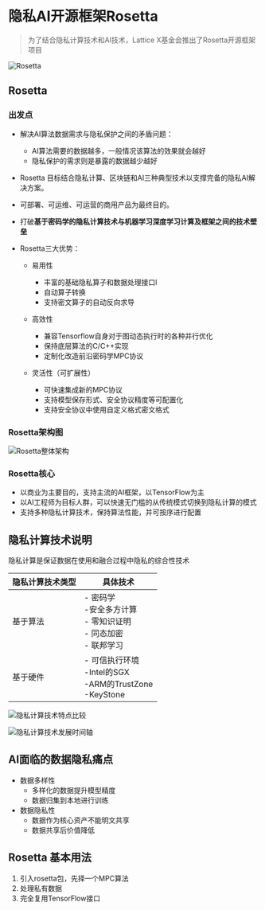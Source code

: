 # 隐私AI开源框架Rosetta

> 为了结合隐私计算技术和AI技术，Lattice X基金会推出了Rosetta开源框架项目

![Rosetta](https://camo.githubusercontent.com/8d8571a146d2c6428f99bc3f04a7076cf75f02220926abec0f631ff9f70f4c93/68747470733a2f2f6d6d62697a2e717069632e636e2f6d6d62697a5f706e672f645630507432364c7964444b6f33484649654838616668543858436d5a696257686d6a34767556797579475172623055347649696369626435786a514b504f6962376962684652576961396d64627a38757972696359395a62446758672f363430)

## Rosetta

### 出发点

- 解决AI算法数据需求与隐私保护之间的矛盾问题：
  - AI算法需要的数据越多，一般情况该算法的效果就会越好
  - 隐私保护的需求则是暴露的数据越少越好

- Rosetta 目标结合隐私计算、区块链和AI三种典型技术以支撑完备的隐私AI解决方案。

- 可部署、可运维、可运营的商用产品为最终目的。

- 打破**基于密码学的隐私计算技术与机器学习深度学习计算及框架之间的技术壁垒**

- Rosetta三大优势：

  - 易用性
    - 丰富的基础隐私算子和数据处理接口l
    - 自动算子转换
    - 支持密文算子的自动反向求导

  - 高效性
    - 兼容Tensorflow自身对于图动态执行时的各种并行优化
    - 保持底层算法的C/C++实现
    - 定制化改造前沿密码学MPC协议
  - 灵活性（可扩展性）
    - 可快速集成新的MPC协议
    - 支持模型保存形式、安全协议精度等可配置化
    - 支持安全协议中使用自定义格式密文格式

### Rosetta架构图

![Rosetta整体架构](https://cdn.kaixuan.site/rosetta/Rosetta%E6%95%B4%E4%BD%93%E6%9E%B6%E6%9E%84.jpg)

### Rosetta核心

- 以商业为主要目的，支持主流的AI框架，以TensorFlow为主
- 以AI工程师为目标人群，可以快速无门槛的从传统模式切换到隐私计算的模式
- 支持多种隐私计算技术，保持算法性能，并可按序进行配置

## 隐私计算技术说明

隐私计算是保证数据在使用和融合过程中隐私的综合性技术

| 隐私计算技术类型 | 具体技术                                                     |
| ---------------- | ------------------------------------------------------------ |
| 基于算法         | - 密码学<br />    -安全多方计算<br />    - 零知识证明<br />    - 同态加密<br />- 联邦学习 |
| 基于硬件         | - 可信执行环境<br />    -Intel的SGX<br />    -ARM的TrustZone<br />    -KeyStone |

![隐私计算技术特点比较](https://cdn.kaixuan.site/rosetta/%E9%9A%90%E7%A7%81%E8%AE%A1%E7%AE%97%E6%8A%80%E6%9C%AF%E7%89%B9%E7%82%B9%E6%AF%94%E8%BE%83.jpg)

![隐私计算技术发展时间轴](https://cdn.kaixuan.site/rosetta/%E9%9A%90%E7%A7%81%E8%AE%A1%E7%AE%97%E6%8A%80%E6%9C%AF%E5%8F%91%E5%B1%95%E6%97%B6%E9%97%B4%E8%BD%B4.jpg)

## AI面临的数据隐私痛点

- 数据多样性
  - 多样化的数据提升模型精度
  - 数据归集到本地进行训练
- 数据隐私性
  - 数据作为核心资产不能明文共享
  - 数据共享后价值降低

## Rosetta 基本用法

1. 引入rosetta包，先择一个MPC算法
2. 处理私有数据
3. 完全复用TensorFlow接口